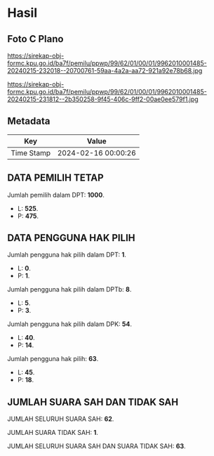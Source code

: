 # Hasil

## Foto C Plano

https://sirekap-obj-formc.kpu.go.id/ba7f/pemilu/ppwp/99/62/01/00/01/9962010001485-20240215-232018--20700761-59aa-4a2a-aa72-921a92e78b68.jpg

https://sirekap-obj-formc.kpu.go.id/ba7f/pemilu/ppwp/99/62/01/00/01/9962010001485-20240215-231812--2b350258-9f45-406c-9ff2-00ae0ee579f1.jpg


## Metadata

| Key        | Value               |
| ---------- | ------------------- |
| Time Stamp | 2024-02-16 00:00:26 |


## DATA PEMILIH TETAP

Jumlah pemilih dalam DPT: **1000**.
 * L: **525**.
 * P: **475**.

## DATA PENGGUNA HAK PILIH

Jumlah pengguna hak pilih dalam DPT: **1**.
 * L: **0**.
 * P: **1**.

Jumlah pengguna hak pilih dalam DPTb: **8**.
 * L: **5**.
 * P: **3**.

Jumlah pengguna hak pilih dalam DPK: **54**.
 * L: **40**.
 * P: **14**.

Jumlah pengguna hak pilih: **63**.
 * L: **45**.
 * P: **18**.

## JUMLAH SUARA SAH DAN TIDAK SAH

JUMLAH SELURUH SUARA SAH: **62**.

JUMLAH SUARA TIDAK SAH: **1**.

JUMLAH SELURUH SUARA SAH DAN SUARA TIDAK SAH: **63**.



